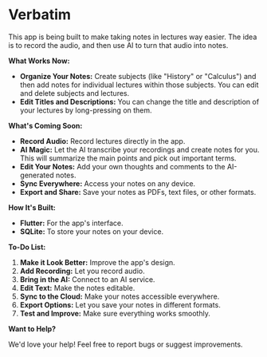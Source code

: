 # Verbatim

This app is being built to make taking notes in lectures way easier. The idea is to record the audio, and then use AI to turn that audio into notes.

**What Works Now:**

* **Organize Your Notes:**  Create subjects (like "History" or "Calculus") and then add notes for individual lectures within those subjects. You can edit and delete subjects and lectures.
* **Edit Titles and Descriptions:** You can change the title and description of your lectures by long-pressing on them.


**What's Coming Soon:**

* **Record Audio:**  Record lectures directly in the app.
* **AI Magic:**  Let the AI transcribe your recordings and create notes for you. This will summarize the main points and pick out important terms.
* **Edit Your Notes:** Add your own thoughts and comments to the AI-generated notes.
* **Sync Everywhere:** Access your notes on any device.
* **Export and Share:** Save your notes as PDFs, text files, or other formats.


**How It's Built:**

* **Flutter:** For the app's interface.
* **SQLite:** To store your notes on your device.


**To-Do List:**

1. **Make it Look Better:** Improve the app's design.
2. **Add Recording:** Let you record audio.
3. **Bring in the AI:**  Connect to an AI service.
4. **Edit Text:** Make the notes editable.
5. **Sync to the Cloud:**  Make your notes accessible everywhere.
6. **Export Options:** Let you save your notes in different formats.
7. **Test and Improve:** Make sure everything works smoothly.


**Want to Help?**

We'd love your help! Feel free to report bugs or suggest improvements.  

